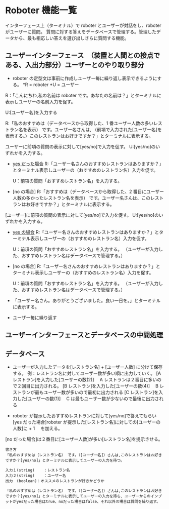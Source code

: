 # Roboter 機能一覧

インターフェース上（ターミナル）で roboter とユーザーが対話をし、roboter がユーザーに質問。
質問に対する答えをデータベースで管理する。管理したデータから、最も相応しい答えを選び出しさらに質問する機能。

## ユーザーインターフェース　（装置と人間との接点である、入出力部分）ユーザーとのやり取り部分

- roboter の定型文は事前に作成しユーザー毎に繰り返し表示できるようにする。
  \*R = roboter \*U = ユーザー

R：「こんにちわ,私の名前は roboter です。あなたの名前は？」とターミナルに表示しユーザーの名前入力を促す。

U:[ユーザー名]を入力する

R:「私のおすすめは（データベースから取得した、1 番ユーザー人数の多いレストラン名を表示） です。ユーザー名さんは,
（前項で入力された[ユーザー名]を表示する。）このレストランはお好きですか？」とターミナルに表示する。

ユーザーに前項の質問の表示に対して[yes/no]で入力を促す。
U:[yes/no]のいずれかを入力する。

- [yes だった場合](データベースで管理)
  R:「ユーザー名さんのおすすめレストランはありますか？」とターミナル表示しユーザーの（おすすめのレストラン名）入力を促す。

  U：前項の質問「おすすめレストラン名」を入力する。

- [no の場合]
  R:「おすすめは（データベースから取得した、2 番目にユーザー人数の多かったレストラン名を表示） です。ユーザー名さんは、このレストランはお好きですか？」とターミナルに表示する。

[ユーザー]に前項の質問の表示に対して[yes/no]で入力を促す。
U:[yes/no]のいずれかを入力する。

- [yes の場合](データベースで管理)
  R:「ユーザー名さんのおすすめレストランはありますか？」とターミナル表示しユーザーの（おすすめのレストラン名）入力を促す。

  U：前項の質問「おすすめレストラン名」を入力する。
  （ユーザーが入力した、おすすめレストラン名はデータベースで管理する。）

- [no の場合]
  R:「ユーザー名さんのおすすめレストランはありますか？」とターミナル表示しユーザーの（おすすめのレストラン名）入力を促す。

  U：前項の質問「おすすめレストラン名」を入力する。
  （ユーザーが入力した、おすすめレストラン名はデータベースで管理する。）

- 「ユーザー名さん。ありがとうございました。良い一日を。」とターミナルに表示する。

- ユーザー毎に繰り返す

## ユーザーインターフェースとデータベースの中間処理

## データベース

- ユーザーが入力したデータを[レストラン名] + [ユーザー人数] に分けて保存する。
  例：レストラン名に対してユーザー数が多い順に出力していく。
  [A レストラン]を入力した[ユーザーの数(2)]　 A レストランは２番目に多いので２回目に出力される。
  [B レストラン]を入力した[ユーザーの数(4)]　 B レストランが最もユーザー数が多いので最初に出力される
  [C レストラン]を入力した[ユーザーの数(1)]　 C は最もユーザー数が少ないので最後に出力される

- roboter が提示したおすすめレストランに対して[yes/no]で答えてもらい
  [yes だった場合]roboter が提示した[レストラン名]に対しての[ユーザーの人数]に + 1 　を加える。

[no だった場合]は２番目に[ユーザー人数]が多い[レストラン名]を提示させる。


```
書き方
「私のおすすめは（レストラン名） です。（[ユーザー名]）さんは,このレストランはお好きですか？[yes/no]」とターミナルに表示してユーザーの入力を待つ。

入力１(string)    ：レストラン名
入力２(string)    ：ユーザー名
出力　(boolean)：オススメのレストランが好きかどうか

「私のおすすめは（レストラン名） です。（[ユーザー名]）さんは,このレストランはお好きですか？[yes/no]」とターミナルに表示してユーザーの入力を待ち、ユーザーからのインプットがyesだった場合はtrue、noだった場合はfalse、それ以外の場合は質問を繰り返す。
```